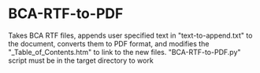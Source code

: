 # BCA-RTF-to-PDF
 Takes BCA RTF files, appends user specified text in "text-to-append.txt" to the document, converts them to PDF format, and modifies the "_Table_of_Contents.htm" to link to the new files.
 "BCA-RTF-to-PDF.py" script must be in the target directory to work
